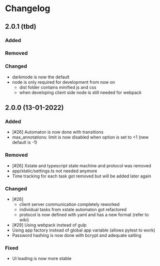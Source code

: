# Changelog

## 2.0.1 (tbd)

### Added

### Removed

### Changed

-   darkmode is now the default
-   node is only required for development from now on
    -   dist folder contains minified js and css
    -   when developing client side node is still needed for webpack

## 2.0.0 (13-01-2022)

### Added

-   [#26] Automaton is now done with transitions
-   max_annotations: limit is now disabled when option is set to <1 (new default is -1)

### Removed

-   [#26] Xstate and typescript state machine and protocol was removed
-   app/static/settings.ts not needed anymore
-   Time tracking for each task got removed but will be added later again

### Changed

-   [#26]
    -   client server communication completely reworked
    -   individual tasks from xstate automaton got refactored
    -   protocol is now defined with yaml and has a new format (refer to wiki)
-   [#29] Using webpack instead of gulp
-   Using app factory instead of global app variable (allows pytest to work)
-   Password hashing is now done with bcrypt and adequate salting

### Fixed

-   UI loading is now more stable
